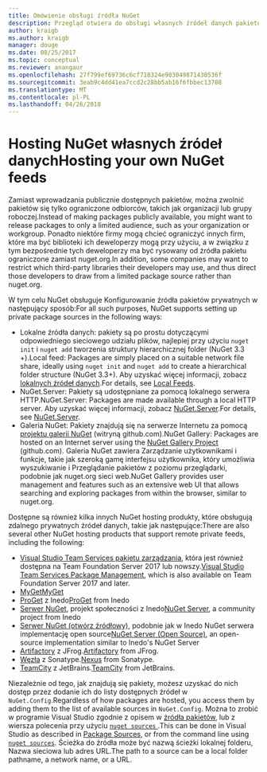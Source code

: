 ```yaml
---
title: Omówienie obsługi źródła NuGet
description: Przegląd otwiera do obsługi własnych źródeł danych pakietu NuGet lub galerie lokalnie lub zdalnie.
author: kraigb
ms.author: kraigb
manager: douge
ms.date: 08/25/2017
ms.topic: conceptual
ms.reviewer: anangaur
ms.openlocfilehash: 27f799ef69736c6cf718324e903049871430536f
ms.sourcegitcommit: 3eab9c4dd41ea7ccd2c28bb5ab16f6fbbec13708
ms.translationtype: MT
ms.contentlocale: pl-PL
ms.lasthandoff: 04/26/2018
---
```

# <a name="hosting-your-own-nuget-feeds"></a><span data-ttu-id="3b097-103">Hosting NuGet własnych źródeł danych</span><span class="sxs-lookup"><span data-stu-id="3b097-103">Hosting your own NuGet feeds</span></span>

<span data-ttu-id="3b097-104">Zamiast wprowadzania publicznie dostępnych pakietów, można zwolnić pakietów się tylko ograniczone odbiorców, takich jak organizacji lub grupy roboczej.</span><span class="sxs-lookup"><span data-stu-id="3b097-104">Instead of making packages publicly available, you might want to release packages to only a limited audience, such as your organization or workgroup.</span></span> <span data-ttu-id="3b097-105">Ponadto niektóre firmy mogą chcieć ograniczyć innych firm, które ma być biblioteki ich deweloperzy mogą przy użyciu, a w związku z tym bezpośrednie tych deweloperzy ma być rysowany od źródła pakietu ograniczone zamiast nuget.org.</span><span class="sxs-lookup"><span data-stu-id="3b097-105">In addition, some companies may want to restrict which third-party libraries their developers may use, and thus direct those developers to draw from a limited package source rather than nuget.org.</span></span>

<span data-ttu-id="3b097-106">W tym celu NuGet obsługuje Konfigurowanie źródła pakietów prywatnych w następujący sposób:</span><span class="sxs-lookup"><span data-stu-id="3b097-106">For all such purposes, NuGet supports setting up private package sources in the following ways:</span></span>

- <span data-ttu-id="3b097-107">Lokalne źródła danych: pakiety są po prostu dotyczącymi odpowiedniego sieciowego udziału plików, najlepiej przy użyciu `nuget init` i `nuget add` tworzenia struktury hierarchicznej folder (NuGet 3.3 +).</span><span class="sxs-lookup"><span data-stu-id="3b097-107">Local feed: Packages are simply placed on a suitable network file share, ideally using `nuget init` and `nuget add` to create a hierarchical folder structure (NuGet 3.3+).</span></span> <span data-ttu-id="3b097-108">Aby uzyskać więcej informacji, zobacz [lokalnych źródeł danych](../hosting-packages/local-feeds.md).</span><span class="sxs-lookup"><span data-stu-id="3b097-108">For details, see [Local Feeds](../hosting-packages/local-feeds.md).</span></span>
- <span data-ttu-id="3b097-109">NuGet.Server: Pakiety są udostępniane za pomocą lokalnego serwera HTTP.</span><span class="sxs-lookup"><span data-stu-id="3b097-109">NuGet.Server: Packages are made available through a local HTTP server.</span></span> <span data-ttu-id="3b097-110">Aby uzyskać więcej informacji, zobacz [NuGet.Server](../hosting-packages/nuget-server.md).</span><span class="sxs-lookup"><span data-stu-id="3b097-110">For details, see [NuGet.Server](../hosting-packages/nuget-server.md).</span></span>
- <span data-ttu-id="3b097-111">Galeria NuGet: Pakiety znajdują się na serwerze Internetu za pomocą [projektu galerii NuGet](https://github.com/NuGet/NuGetGallery#build-and-run-the-gallery-in-arbitrary-number-easy-steps) (witryną github.com).</span><span class="sxs-lookup"><span data-stu-id="3b097-111">NuGet Gallery: Packages are hosted on an Internet server using the [NuGet Gallery Project](https://github.com/NuGet/NuGetGallery#build-and-run-the-gallery-in-arbitrary-number-easy-steps) (github.com).</span></span> <span data-ttu-id="3b097-112">Galeria NuGet zawiera Zarządzanie użytkownikami i funkcje, takie jak szeroką gamę interfejsu użytkownika, który umożliwia wyszukiwanie i Przeglądanie pakietów z poziomu przeglądarki, podobnie jak nuget.org sieci web.</span><span class="sxs-lookup"><span data-stu-id="3b097-112">NuGet Gallery provides user management and features such as an extensive web UI that allows searching and exploring packages from within the browser, similar to nuget.org.</span></span>

<span data-ttu-id="3b097-113">Dostępne są również kilka innych NuGet hosting produkty, które obsługują zdalnego prywatnych źródeł danych, takie jak następujące:</span><span class="sxs-lookup"><span data-stu-id="3b097-113">There are also several other NuGet hosting products that support remote private feeds, including the following:</span></span>

- <span data-ttu-id="3b097-114">[Visual Studio Team Services pakietu zarządzania](https://www.visualstudio.com/docs/package/nuget/publish), która jest również dostępna na Team Foundation Server 2017 lub nowszy.</span><span class="sxs-lookup"><span data-stu-id="3b097-114">[Visual Studio Team Services Package Management](https://www.visualstudio.com/docs/package/nuget/publish), which is also available on Team Foundation Server 2017 and later.</span></span>
- [<span data-ttu-id="3b097-115">MyGet</span><span class="sxs-lookup"><span data-stu-id="3b097-115">MyGet</span></span>](http://myget.org)
- <span data-ttu-id="3b097-116">[ProGet](http://inedo.com/proget) z Inedo</span><span class="sxs-lookup"><span data-stu-id="3b097-116">[ProGet](http://inedo.com/proget) from Inedo</span></span>
- <span data-ttu-id="3b097-117">[Serwer NuGet](http://nugetserver.net/), projekt społeczności z Inedo</span><span class="sxs-lookup"><span data-stu-id="3b097-117">[NuGet Server](http://nugetserver.net/), a community project from Inedo</span></span>
- <span data-ttu-id="3b097-118">[Serwer NuGet (otwórz źródłowy)](http://nuget-server.net), podobnie jak w Inedo NuGet serwera implementację open source</span><span class="sxs-lookup"><span data-stu-id="3b097-118">[NuGet Server (Open Source)](http://nuget-server.net), an open-source implementation similar to Inedo's NuGet Server</span></span>
- <span data-ttu-id="3b097-119">[Artifactory](https://www.jfrog.com/artifactory/) z JFrog.</span><span class="sxs-lookup"><span data-stu-id="3b097-119">[Artifactory](https://www.jfrog.com/artifactory/) from JFrog.</span></span>
- <span data-ttu-id="3b097-120">[Węzła](http://www.sonatype.org/nexus/) z Sonatype.</span><span class="sxs-lookup"><span data-stu-id="3b097-120">[Nexus](http://www.sonatype.org/nexus/) from Sonatype.</span></span>
- <span data-ttu-id="3b097-121">[TeamCity](https://www.jetbrains.com/teamcity/) z JetBrains.</span><span class="sxs-lookup"><span data-stu-id="3b097-121">[TeamCity](https://www.jetbrains.com/teamcity/) from JetBrains.</span></span>

<span data-ttu-id="3b097-122">Niezależnie od tego, jak znajdują się pakiety, możesz uzyskać do nich dostęp przez dodanie ich do listy dostępnych źródeł w `NuGet.Config`.</span><span class="sxs-lookup"><span data-stu-id="3b097-122">Regardless of how packages are hosted, you access them by adding them to the list of available sources in `NuGet.Config`.</span></span> <span data-ttu-id="3b097-123">Można to zrobić w programie Visual Studio zgodnie z opisem w [źródła pakietów](../tools/package-manager-ui.md#package-sources), lub z wiersza polecenia przy użyciu [ `nuget sources` ](../tools/cli-ref-sources.md).</span><span class="sxs-lookup"><span data-stu-id="3b097-123">This can be done in Visual Studio as described in [Package Sources](../tools/package-manager-ui.md#package-sources), or from the command line using [`nuget sources`](../tools/cli-ref-sources.md).</span></span> <span data-ttu-id="3b097-124">Ścieżka do źródła może być nazwą ścieżki lokalnej folderu, Nazwa sieciowa lub adres URL.</span><span class="sxs-lookup"><span data-stu-id="3b097-124">The path to a source can be a local folder pathname, a network name, or a URL.</span></span>
